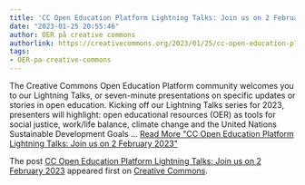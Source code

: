 ```yaml
---
title: 'CC Open Education Platform Lightning Talks: Join us on 2 February 2023'
date: "2023-01-25 20:55:46"
author: OER på creative commons
authorlink: https://creativecommons.org/2023/01/25/cc-open-education-platform-lightning-talks-join-us-on-2-february-2023/
tags:
- OER-pa-creative-commons
---
```

<p>The Creative Commons Open Education Platform community welcomes you to our Lightning Talks, or seven-minute presentations on specific updates or stories in open education. Kicking off our Lightning Talks series for 2023, presenters will highlight: open educational resources (OER) as tools for social justice, work/life balance, climate change and the United Nations Sustainable Development Goals &#8230; <a href="https://creativecommons.org/2023/01/25/cc-open-education-platform-lightning-talks-join-us-on-2-february-2023/" class="more-link">Read More<span class="screen-reader-text"> "CC Open Education Platform Lightning Talks: Join us on 2 February 2023"</span></a></p>
<p>The post <a rel="nofollow" href="https://creativecommons.org/2023/01/25/cc-open-education-platform-lightning-talks-join-us-on-2-february-2023/">CC Open Education Platform Lightning Talks: Join us on 2 February 2023</a> appeared first on <a rel="nofollow" href="https://creativecommons.org">Creative Commons</a>.</p>

